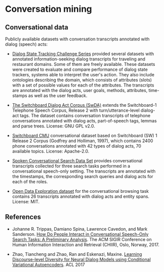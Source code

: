 # Conversation mining

## Conversational data

Publicly available datasets with conversation transcripts annotated with dialog (speech) acts:

* [Dialog State Tracking Challenge Series](https://www.microsoft.com/en-us/research/event/dialog-state-tracking-challenge) provided several datasets with annotated information-seeking dialog transcripts for traveling and restaurant domains. Some of them are freely available. These datasets were created to evaluate and compare performance of dialog state trackers, systems able to interpret the user's action. They also include ontologies describing the domain, which consists of attributes (slots) with a set of possible values for each of the attributes. The transcripts are annotated with the dialog acts, user goals, methods, attributes, time-stamps as well as the user feedback.

* [The Switchboard Dialog Act Corpus (SwDA)](https://github.com/cgpotts/swda) extends the Switchboard-1 Telephone Speech Corpus, Release 2 with turn/utterance-level dialog-act tags. The dataset contains conversation transcripts of telephone conversations annotated with dialog acts, part-of-speech tags, lemmas and parse trees. License: GNU GPL v2.0.

* [Switchboard CMU](https://github.com/snakeztc/NeuralDialog-CVAE/blob/master/data/json_data/valid.jsonl) conversational dataset based on Switchboard (SW) 1 Release 2 Corpus (Godfrey and Holliman, 1997), which contains 2400 phone conversations annotated with 42 types of dialog acts, 70 available topics. License: Apache-2.0.

* [Spoken Conversational Search Data Set](https://github.com/JTrippas/Spoken-Conversational-Search) provides conversational transcripts collected for three search tasks performed in a conversational speech-only setting. The transcripts are annotated with the timestamps, the corresponding search queries and dialog acts for each of the roles.

* [Open Data Exploration dataset](https://github.com/vendi12/ODExploration_data) for the conversational browsing task contains 26 transcripts annotated with dialog acts and entity spans. License: MIT.


## References

* Johanne R. Trippas, Damiano Spina, Lawrence Cavedon, and Mark Sanderson. [How Do People Interact in Conversational Speech-Only Search Tasks: A Preliminary Analysis](http://www.johannetrippas.com/papers/Trippas%20et%20al-CHIIR2017.pdf). The ACM SIGIR Conference on Human Information Interaction and Retrieval (CHIIR), Oslo, Norway, 2017.


* Zhao, Tiancheng and Zhao, Ran and Eskenazi, Maxine. [Learning Discourse-level Diversity for Neural Dialog Models using Conditional Variational Autoencoders](https://arxiv.org/pdf/1703.10960.pdf). ACL 2017 